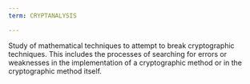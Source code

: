 ```yaml
---
term: CRYPTANALYSIS

---
```

Study of mathematical techniques to attempt to break cryptographic techniques. This includes the processes of searching for errors or weaknesses in the implementation of a cryptographic method or in the cryptographic method itself.